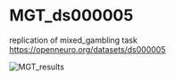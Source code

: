 # MGT_ds000005
replication of mixed_gambling task https://openneuro.org/datasets/ds000005


![MGT_results](https://user-images.githubusercontent.com/20423915/54637594-46c80780-4a89-11e9-85c0-63aa22c869f2.png)
